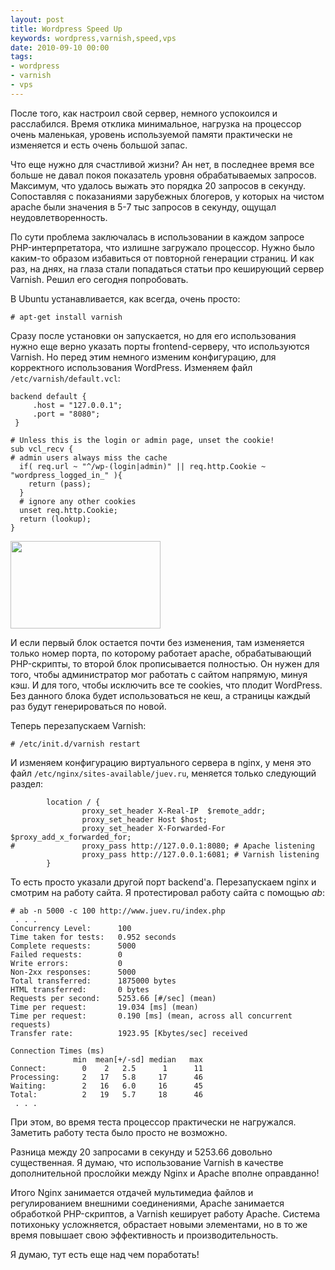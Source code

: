 ```yaml
---
layout: post
title: Wordpress Speed Up
keywords: wordpress,varnish,speed,vps
date: 2010-09-10 00:00
tags:
- wordpress
- varnish
- vps
---
```

После того, как настроил свой сервер, немного успокоился и расслабился. Время отклика минимальное, нагрузка на процессор очень маленькая, уровень используемой памяти практически не изменяется и есть очень большой запас.

Что еще нужно для счастливой жизни? Ан нет, в последнее время все больше не давал покоя показатель уровня обрабатываемых запросов. Максимум, что удалось выжать это порядка 20 запросов в секунду. Сопоставляя с показаниями зарубежных блогеров, у которых на чистом apache были значения в 5-7 тыс запросов в секунду, ощущал неудовлетворенность.

По сути проблема заключалась в использовании в каждом запросе PHP-интерпретатора, что излишне загружало процессор. Нужно было каким-то образом избавиться от повторной генерации страниц. И как раз, на днях, на глаза стали попадаться статьи про кеширующий сервер Varnish. Решил его сегодня попробовать.

В Ubuntu устанавливается, как всегда, очень просто:

    # apt-get install varnish

Сразу после установки он запускается, но для его использования нужно еще верно указать порты frontend-серверу, что используются Varnish. Но перед этим немного изменим конфигурацию, для корректного использования WordPress. Изменяем файл <code>/etc/varnish/default.vcl</code>:

    backend default {
         .host = "127.0.0.1";
         .port = "8080";
     }

    # Unless this is the login or admin page, unset the cookie!
    sub vcl_recv {
    # admin users always miss the cache
      if( req.url ~ "^/wp-(login|admin)" || req.http.Cookie ~ "wordpress_logged_in_" ){
        return (pass);
      }
      # ignore any other cookies
      unset req.http.Cookie;
      return (lookup);
    }

<img class="aligncenter" src="http://static.juev.org/2010/09/varnishprojsoft1.jpg" alt="" width="240" height="140" />

И если первый блок остается почти без изменения, там изменяется только номер порта, по которому работает apache, обрабатывающий PHP-скрипты, то второй блок прописывается полностью. Он нужен для того, чтобы администратор мог работать с сайтом напрямую, минуя кэш. И для того, чтобы исключить все те cookies, что плодит WordPress. Без данного блока будет использоваться не кеш, а страницы каждый раз будут генерироваться по новой.

Теперь перезапускаем Varnish:

    # /etc/init.d/varnish restart

И изменяем конфигурацию виртуального сервера в nginx, у меня это файл <code>/etc/nginx/sites-available/juev.ru</code>, меняется только следующий раздел:

            location / {
                    proxy_set_header X-Real-IP  $remote_addr;
                    proxy_set_header Host $host;
                    proxy_set_header X-Forwarded-For $proxy_add_x_forwarded_for;
    #               proxy_pass http://127.0.0.1:8080; # Apache listening
                    proxy_pass http://127.0.0.1:6081; # Varnish listening
            }

То есть просто указали другой порт backend'а. Перезапускаем nginx и смотрим на работу сайта. Я протестировал работу сайта с помощью <em>ab</em>:

    # ab -n 5000 -c 100 http://www.juev.ru/index.php
     . . . 
    Concurrency Level:      100
    Time taken for tests:   0.952 seconds
    Complete requests:      5000
    Failed requests:        0
    Write errors:           0
    Non-2xx responses:      5000
    Total transferred:      1875000 bytes
    HTML transferred:       0 bytes
    Requests per second:    5253.66 [#/sec] (mean)
    Time per request:       19.034 [ms] (mean)
    Time per request:       0.190 [ms] (mean, across all concurrent requests)
    Transfer rate:          1923.95 [Kbytes/sec] received

    Connection Times (ms)
                  min  mean[+/-sd] median   max
    Connect:        0    2   2.5      1      11
    Processing:     2   17   5.8     17      46
    Waiting:        2   16   6.0     16      45
    Total:          2   19   5.7     18      46
     . . .

При этом, во время теста процессор практически не нагружался. Заметить работу теста было просто не возможно.

Разница между 20 запросами в секунду и 5253.66 довольно существенная. Я думаю, что использование Varnish в качестве дополнительной прослойки между Nginx и Apache вполне оправданно!

Итого Nginx занимается отдачей мультимедиа файлов и регулированием внешними соединениями, Apache занимается обработкой PHP-скриптов, а Varnish кеширует работу Apache. Система потихоньку усложняется, обрастает новыми элементами, но в то же время повышает свою эффективность и производительность. 

Я думаю, тут есть еще над чем поработать!

